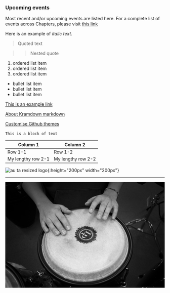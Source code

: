 ### Upcoming events

Most recent and/or upcoming events are listed here. 
For a complete list of events across Chapters, please visit [this link](/events/)

Here is an example of _italic text_. 

> Quoted text

>> Nested quote

1. ordered list item
2. ordered list item
3. ordered list item

- bullet list item
- bullet list item
- bullet list item

[This is an example link](http://example.com/)

[About Kramdown markdown](https://kramdown.gettalong.org/syntax.html)

[Customise Github themes](https://help.github.com/articles/customizing-css-and-html-in-your-jekyll-theme/)

```
This is a block of text
```

|Column 1 | Column 2 |
|---------|----------|
| Row 1-1 | Row 1-2|
| My lengthy row 2-1 | My lengthy row 2-2 |

![au ta resized logo](images/au-ta-logo.png){:height="200px" width="200px"}

***
![stock image](images/home/events/pexels-photo-65717.jpeg)
